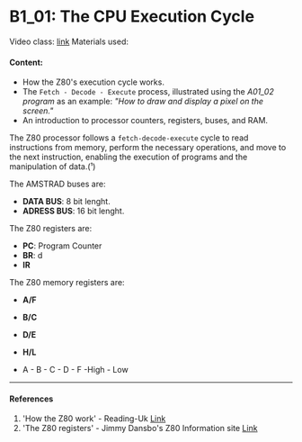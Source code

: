 # B1_01: The CPU Execution Cycle
Video class: [link](https://youtu.be/p8DeOFI-CKE) 
Materials used: 

#### Content:
- How the Z80's execution cycle works.  
- The `Fetch - Decode - Execute` process, illustrated using the *A01_02 program* as an example: *"How to draw and display a pixel on the screen."*  
- An introduction to processor counters, registers, buses, and RAM.

The Z80 processor follows a `fetch-decode-execute` cycle to read instructions from memory, perform the necessary operations, and move to the next instruction, enabling the execution of programs and the manipulation of data.(¹)

The AMSTRAD buses are:
- **DATA BUS**:    8 bit lenght.
- **ADRESS BUS**:  16 bit lenght.


The Z80 registers are:

- **PC**:  Program Counter
- **BR**:  d
- **IR**

The Z80 memory registers are:
- **A/F**
- **B/C**
- **D/E**
- **H/L**

- A - B - C - D - F -High - Low





***
#### References
1. 'How the Z80 work' - Reading-Uk [Link](http://www.reading-uk.net/en/how-the-z-80-work/)
2. 'The Z80 registers' - Jimmy Dansbo's Z80 Information site [Link](https://jnz.dk/z80/registers.html)
